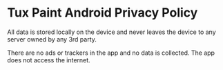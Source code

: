 # Tux Paint Android Privacy Policy

All data is stored locally on the device and never leaves the device to any server owned by any 3rd party.

There are no ads or trackers in the app and no data is collected. The app does not access the internet.
